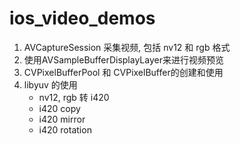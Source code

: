 # ios_video_demos
1. AVCaptureSession 采集视频, 包括 nv12 和 rgb 格式
2.  使用AVSampleBufferDisplayLayer来进行视频预览
3. CVPixelBufferPool 和 CVPixelBuffer的创建和使用
4. libyuv 的使用
	- nv12, rgb 转 i420
	- i420 copy
	- i420 mirror
	- i420 rotation
